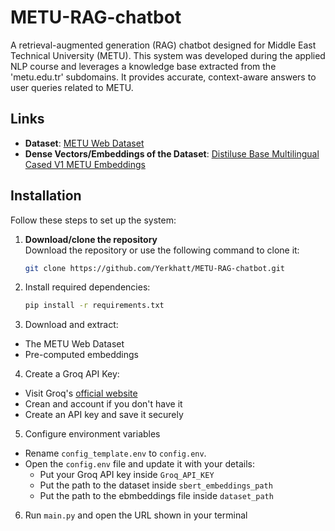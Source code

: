 # METU-RAG-chatbot
A retrieval-augmented generation (RAG) chatbot designed for Middle East Technical University (METU). This system was developed during the applied NLP course and leverages a knowledge base extracted from the 'metu.edu.tr' subdomains. It provides accurate, context-aware answers to user queries related to METU.


## Links

- **Dataset**: [METU Web Dataset](https://www.kaggle.com/datasets/erkhatkalkabay/metu-web-dataset)
- **Dense Vectors/Embeddings of the Dataset**: [Distiluse Base Multilingual Cased V1 METU Embeddings](https://www.kaggle.com/datasets/erkhatkalkabay/distiluse-base-multilingual-cased-v1-metu-em)

## Installation

Follow these steps to set up the system:

1. **Download/clone the repository**  
   Download the repository or use the following command to clone it:
   ```bash
   git clone https://github.com/Yerkhatt/METU-RAG-chatbot.git
2. Install required dependencies:
   ```bash
   pip install -r requirements.txt
3. Download and extract:
* The METU Web Dataset
* Pre-computed embeddings
4. Create a Groq API Key:
* Visit Groq's [official website](https://console.groq.com/keys)
* Crean and account if you don't have it
* Create an API key and save it securely
5. Configure environment variables
* Rename `config_template.env` to `config.env`.
* Open the `config.env` file and update it with your details:
  * Put your Groq API key inside `Groq_API_KEY`
  * Put the path to the dataset inside `sbert_embeddings_path`
  * Put the path to the ebmbeddings file inside `dataset_path`
6. Run `main.py` and open the URL shown in your terminal

